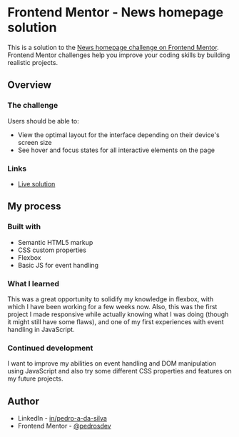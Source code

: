 # Frontend Mentor - News homepage solution

This is a solution to the [News homepage challenge on Frontend Mentor](https://www.frontendmentor.io/challenges/news-homepage-H6SWTa1MFl). Frontend Mentor challenges help you improve your coding skills by building realistic projects. 

## Overview

### The challenge

Users should be able to:

- View the optimal layout for the interface depending on their device's screen size
- See hover and focus states for all interactive elements on the page

### Links

- [Live solution](https://pedrosdev.github.io/news-homepage/)

## My process

### Built with

- Semantic HTML5 markup
- CSS custom properties
- Flexbox
- Basic JS for event handling

### What I learned

This was a great opportunity to solidify my knowledge in flexbox, with which I have been working for a few weeks now. Also, this was the first project I made responsive while actually knowing what I was doing (though it might still have some flaws), and one of my first experiences with event handling in JavaScript.

### Continued development

I want to improve my abilities on event handling and DOM manipulation using JavaScript and also try some different CSS properties and features on my future projects.

## Author

- LinkedIn - [in/pedro-a-da-silva](https://www.linkedin.com/in/pedro-a-da-silva)
- Frontend Mentor - [@pedrosdev](https://www.frontendmentor.io/profile/pedrosdev)
